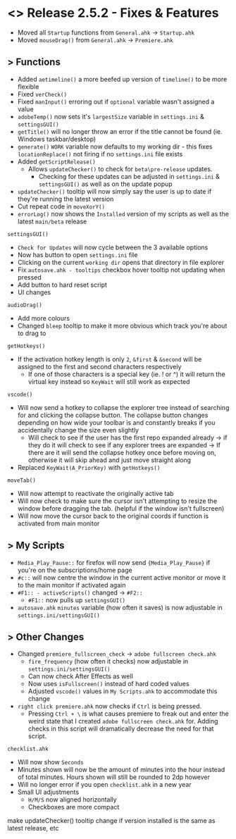 # <> Release 2.5.2 - Fixes & Features
- Moved all `Startup` functions from `General.ahk` -> `Startup.ahk`
- Moved `mouseDrag()` from `General.ahk` -> `Premiere.ahk`

## > Functions
- Added `aetimeline()` a more beefed up version of `timeline()` to be more flexible
- Fixed `verCheck()`
- Fixed `manInput()` erroring out if `optional` variable wasn't assigned a value
- `adobeTemp()` now sets it's `largestSize` variable in `settings.ini` & `settingsGUI()`
- `getTitle()` will no longer throw an error if the title cannot be found (ie. Windows taskbar/desktop)
- `generate()` `WORK` variable now defaults to my working dir - this fixes `locationReplace()` not firing if no `settings.ini` file exists
- Added `getScriptRelease()`
    - Allows `updateChecker()` to check for `beta\pre-release` updates.
        - Checking for these updates can be adjusted in `settings.ini` & `settingsGUI()` as well as on the update popup
- `updateChecker()` tooltip will now simply say the user is up to date if they're running the latest version
- Cut repeat code in `moveXorY()`
- `errorLog()` now shows the `Installed` version of my scripts as well as the latest `main/beta` release

`settingsGUI()`
- `Check for Updates` will now cycle between the 3 available options
- Now has button to open `settings.ini` file
- Clicking on the current `working dir` opens that directory in file explorer
- Fix `autosave.ahk - tooltips` checkbox hover tooltip not updating when pressed
- Add button to hard reset script
- UI changes

`audioDrag()`
- Add more colours
- Changed `bleep` tooltip to make it more obvious which track you're about to drag to

`getHotkeys()`
- If the activation hotkey length is only `2`, `&first` & `&second` will be assigned to the first and second characters respectively
    - If one of those characters is a special key (ie. ! or ^) it will return the virtual key instead so `KeyWait` will still work as expected

`vscode()`
- Will now send a hotkey to collapse the explorer tree instead of searching for and clicking the collapse button. The collapse button changes depending on how wide your toolbar is and constantly breaks if you accidentally change the size even slightly
    - Will check to see if the user has the first repo expanded already -> if they do it will check to see if any explorer trees are expanded -> If there are it will send the collapse hotkey once before moving on, otherwise it will skip ahead and just move straight along
- Replaced `KeyWait(A_PriorKey)` with `getHotkeys()`

`moveTab()`
- Will now attempt to reactivate the originally active tab
- Will now check to make sure the cursor isn't attempting to resize the window before dragging the tab. (helpful if the window isn't fullscreen)
- Will now move the cursor back to the original coords if function is activated from main monitor

## > My Scripts
- `Media_Play_Pause::` for firefox will now send `{Media_Play_Pause}` if you're on the subscriptions/home page
- `#c::` will now centre the window in the current active monitor or move it to the main monitor if activated again
- `#F1:: - activeScripts()` changed -> `#F2::`
    - `#F1::` now pulls up `settingsGUI()`
- `autosave.ahk` `minutes` variable (how often it saves) is now adjustable in `settings.ini/settingsGUI()`

## > Other Changes
- Changed `premiere_fullscreen_check` -> `adobe fullscreen check.ahk`
    - `fire_frequency` (how often it checks) now adjustable in `settings.ini/settingsGUI()`
    - Can now check After Effects as well
    - Now uses `isFullscreen()` instead of hard coded values
    - Adjusted `vscode()` values in `My Scripts.ahk` to accommodate this change
- `right click premiere.ahk` now checks if `Ctrl` is being pressed.
    - Pressing `Ctrl + \` is what causes premiere to freak out and enter the weird state that I created `adobe fullscreen check.ahk` for. Adding checks in this script will dramatically decrease the need for that script.

`checklist.ahk`
- Will now show `Seconds`
- Minutes shown will now be the amount of minutes into the hour instead of total minutes. Hours shown will still be rounded to 2dp however
- Will no longer error if you open `checklist.ahk` in a new year
- Small UI adjustments
    - `H/M/S` now aligned horizontally
    - Checkboxes are more compact




make updateChecker() tooltip change if version installed is the same as latest release, etc